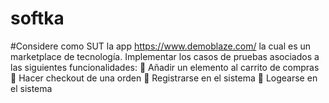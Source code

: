 # softka
#Considere como SUT la app https://www.demoblaze.com/ la cual es un marketplace de tecnología. Implementar los casos de pruebas asociados a las siguientes funcionalidades:
 Añadir un elemento al carrito de compras
 Hacer checkout de una orden
 Registrarse en el sistema
 Logearse en el sistema

